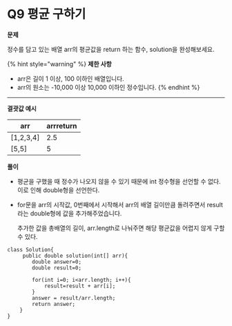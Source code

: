 # Q9 평균 구하기

**문제**

정수를 담고 있는 배열 arr의 평균값을 return 하는 함수, solution을 완성해보세요.

&#x20;

{% hint style="warning" %}
**제한 사항**

* arr은 길이 1 이상, 100 이하인 배열입니다.
* arr의 원소는 -10,000 이상 10,000 이하인 정수입니다.
{% endhint %}

****

**결괏값 예시**

| arr        | arrreturn |
| ---------- | --------- |
| \[1,2,3,4] | 2.5       |
| \[5,5]     | 5         |

&#x20;

**풀이**

* 평균을 구했을 때 정수가 나오지 않을 수 있기 때문에 int 정수형을 선언할 수 없다. 이로 인해 double형을 선언한다.&#x20;
*   for문을 arr의 시작값, 0번째에서 시작해서 arr의 배열 길이만큼 돌려주면서 result라는 double형에 값을 추가해주었습니다.

    추가한 값을 총배열의 길이, arr.length로 나눠주면 해당 평균값을 어렵지 않게 구할 수 있다.&#x20;

```
class Solution{
     public double solution(int[] arr){
        double answer=0;
        double result=0;
        
        for(int i=0; i<arr.length; i++){
            result=result + arr[i];
        }
        answer = result/arr.length;
        return answer;
    }
}
```
